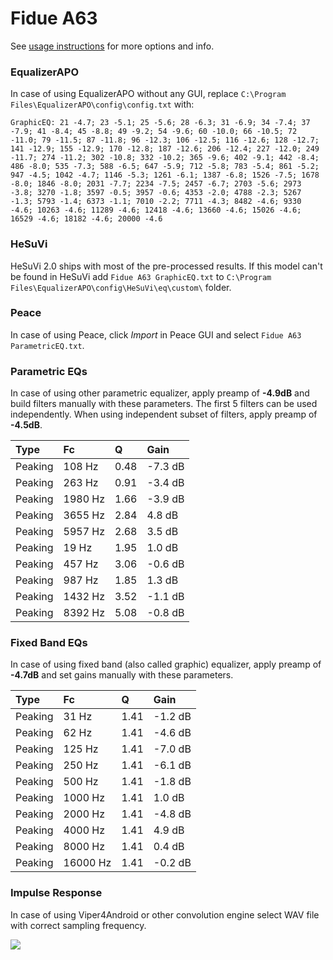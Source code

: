 # Fidue A63
See [usage instructions](https://github.com/jaakkopasanen/AutoEq#usage) for more options and info.

### EqualizerAPO
In case of using EqualizerAPO without any GUI, replace `C:\Program Files\EqualizerAPO\config\config.txt`
with:
```
GraphicEQ: 21 -4.7; 23 -5.1; 25 -5.6; 28 -6.3; 31 -6.9; 34 -7.4; 37 -7.9; 41 -8.4; 45 -8.8; 49 -9.2; 54 -9.6; 60 -10.0; 66 -10.5; 72 -11.0; 79 -11.5; 87 -11.8; 96 -12.3; 106 -12.5; 116 -12.6; 128 -12.7; 141 -12.9; 155 -12.9; 170 -12.8; 187 -12.6; 206 -12.4; 227 -12.0; 249 -11.7; 274 -11.2; 302 -10.8; 332 -10.2; 365 -9.6; 402 -9.1; 442 -8.4; 486 -8.0; 535 -7.3; 588 -6.5; 647 -5.9; 712 -5.8; 783 -5.4; 861 -5.2; 947 -4.5; 1042 -4.7; 1146 -5.3; 1261 -6.1; 1387 -6.8; 1526 -7.5; 1678 -8.0; 1846 -8.0; 2031 -7.7; 2234 -7.5; 2457 -6.7; 2703 -5.6; 2973 -3.8; 3270 -1.8; 3597 -0.5; 3957 -0.6; 4353 -2.0; 4788 -2.3; 5267 -1.3; 5793 -1.4; 6373 -1.1; 7010 -2.2; 7711 -4.3; 8482 -4.6; 9330 -4.6; 10263 -4.6; 11289 -4.6; 12418 -4.6; 13660 -4.6; 15026 -4.6; 16529 -4.6; 18182 -4.6; 20000 -4.6
```

### HeSuVi
HeSuVi 2.0 ships with most of the pre-processed results. If this model can't be found in HeSuVi add
`Fidue A63 GraphicEQ.txt` to `C:\Program Files\EqualizerAPO\config\HeSuVi\eq\custom\` folder.

### Peace
In case of using Peace, click *Import* in Peace GUI and select `Fidue A63 ParametricEQ.txt`.

### Parametric EQs
In case of using other parametric equalizer, apply preamp of **-4.9dB** and build filters manually
with these parameters. The first 5 filters can be used independently.
When using independent subset of filters, apply preamp of **-4.5dB**.

| Type    | Fc      |    Q | Gain    |
|:--------|:--------|:-----|:--------|
| Peaking | 108 Hz  | 0.48 | -7.3 dB |
| Peaking | 263 Hz  | 0.91 | -3.4 dB |
| Peaking | 1980 Hz | 1.66 | -3.9 dB |
| Peaking | 3655 Hz | 2.84 | 4.8 dB  |
| Peaking | 5957 Hz | 2.68 | 3.5 dB  |
| Peaking | 19 Hz   | 1.95 | 1.0 dB  |
| Peaking | 457 Hz  | 3.06 | -0.6 dB |
| Peaking | 987 Hz  | 1.85 | 1.3 dB  |
| Peaking | 1432 Hz | 3.52 | -1.1 dB |
| Peaking | 8392 Hz | 5.08 | -0.8 dB |

### Fixed Band EQs
In case of using fixed band (also called graphic) equalizer, apply preamp of **-4.7dB** and set
gains manually with these parameters.

| Type    | Fc       |    Q | Gain    |
|:--------|:---------|:-----|:--------|
| Peaking | 31 Hz    | 1.41 | -1.2 dB |
| Peaking | 62 Hz    | 1.41 | -4.6 dB |
| Peaking | 125 Hz   | 1.41 | -7.0 dB |
| Peaking | 250 Hz   | 1.41 | -6.1 dB |
| Peaking | 500 Hz   | 1.41 | -1.8 dB |
| Peaking | 1000 Hz  | 1.41 | 1.0 dB  |
| Peaking | 2000 Hz  | 1.41 | -4.8 dB |
| Peaking | 4000 Hz  | 1.41 | 4.9 dB  |
| Peaking | 8000 Hz  | 1.41 | 0.4 dB  |
| Peaking | 16000 Hz | 1.41 | -0.2 dB |

### Impulse Response
In case of using Viper4Android or other convolution engine select WAV file with correct sampling frequency.

![](https://raw.githubusercontent.com/jaakkopasanen/AutoEq/master/results/innerfidelity/sbaf-serious/Fidue%20A63/Fidue%20A63.png)